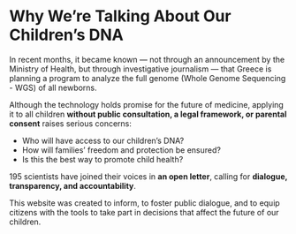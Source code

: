 # Why We’re Talking About Our Children’s DNA

In recent months, it became known — not through an announcement by the Ministry of Health, but through investigative journalism — that Greece is planning a program to analyze the full genome (Whole Genome Sequencing - WGS) of all newborns.

Although the technology holds promise for the future of medicine, applying it to all children **without public consultation, a legal framework, or parental consent** raises serious concerns:

- Who will have access to our children’s DNA?
- How will families’ freedom and protection be ensured?
- Is this the best way to promote child health?

195 scientists have joined their voices in **an open letter**, calling for **dialogue, transparency, and accountability**.

This website was created to inform, to foster public dialogue, and to equip citizens with the tools to take part in decisions that affect the future of our children.


